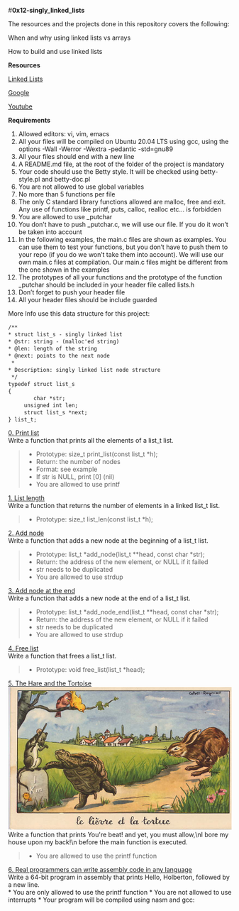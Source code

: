#**0x12-singly_linked_lists**

The resources and the projects done in this repository covers the following:

When and why using linked lists vs arrays

How to build and use linked lists

**Resources**

[Linked Lists](https://intranet.alxswe.com/rltoken/joxg32-tt4lUh8Afgst8tA)

[Google](https://intranet.alxswe.com/rltoken/USaZbNdfcuIFII-K2YPsKQ)

[Youtube](https://intranet.alxswe.com/rltoken/epKUCIcoA6XaN1T3Vtr_9w)

**Requirements**
1. Allowed editors: vi, vim, emacs
2. All your files will be compiled on Ubuntu 20.04 LTS using gcc, using the options -Wall -Werror -Wextra -pedantic -std=gnu89
3. All your files should end with a new line
4. A README.md file, at the root of the folder of the project is mandatory
5. Your code should use the Betty style. It will be checked using betty-style.pl and betty-doc.pl
6. You are not allowed to use global variables
7. No more than 5 functions per file
8. The only C standard library functions allowed are malloc, free and exit. Any use of functions like printf, puts, calloc, realloc etc… is forbidden
9. You are allowed to use _putchar
10. You don’t have to push _putchar.c, we will use our file. If you do it won’t be taken into account
11. In the following examples, the main.c files are shown as examples. You can use them to test your functions, but you don’t have to push them to your repo (if you do we won’t take them into account). We will use our own main.c files at compilation. Our main.c files might be different from the one shown in the examples
12. The prototypes of all your functions and the prototype of the function _putchar should be included in your header file called lists.h
13. Don’t forget to push your header file
14. All your header files should be include guarded

More Info
use this data structure for this project:


	/**
 	* struct list_s - singly linked list
 	* @str: string - (malloc'ed string)
 	* @len: length of the string
 	* @next: points to the next node
	 *
 	* Description: singly linked list node structure
	 */
	typedef struct list_s
	{
    		char *str;
   		 unsigned int len;
   		 struct list_s *next;
	} list_t;


[0. Print list](./0-print_list.c)<br>
Write a function that prints all the elements of a list_t list.<br>
> * Prototype: size_t print_list(const list_t *h);<br>
> * Return: the number of nodes<br>
> * Format: see example<br>
> * If str is NULL, print [0] (nil)<br>
> * You are allowed to use printf


[1. List length](./1-list_len.c)<br>
Write a function that returns the number of elements in a linked list_t list.<br>
> * Prototype: size_t list_len(const list_t *h);


[2. Add node](./2-add_node.c)<br>
Write a function that adds a new node at the beginning of a list_t list.<br>
> * Prototype: list_t *add_node(list_t **head, const char *str);<br>
> * Return: the address of the new element, or NULL if it failed
> * str needs to be duplicated
> * You are allowed to use strdup


[3. Add node at the end](./3-add_node_end.c)<br>
Write a function that adds a new node at the end of a list_t list.
> * Prototype: list_t *add_node_end(list_t **head, const char *str);
> * Return: the address of the new element, or NULL if it failed
> * str needs to be duplicated
> * You are allowed to use strdup


[4. Free list](./4-free_list.c)<br>
Write a function that frees a list_t list.
> * Prototype: void free_list(list_t *head);


[5. The Hare and the Tortoise](./100-first.c)<br>
![image](./test_files/task.jpg)
Write a function that prints You're beat! and yet, you must allow,\nI bore my house upon my back!\n before the main function is executed.
> * You are allowed to use the printf function


[6. Real programmers can write assembly code in any language](./101-hello_holberton.asm)<br>
Write a 64-bit program in assembly that prints Hello, Holberton, followed by a new line.<br>
	* You are only allowed to use the printf function
	* You are not allowed to use interrupts
	* Your program will be compiled using nasm and gcc:

